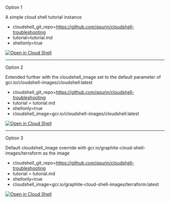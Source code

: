 Option 1

A simple cloud shell tutorial instance

 - cloudshell_git_repo=https://github.com/spurin/cloudshell-troubleshooting
 - tutorial=tutorial.md
 - shellonly=true

[![Open in Cloud Shell](https://gstatic.com/cloudssh/images/open-btn.svg)](https://ssh.cloud.google.com/cloudshell/open?cloudshell_git_repo=https://github.com/spurin/cloudshell_testing.git&cloudshell_tutorial=tutorial.md&shellonly=true)

---

Option 2

Extended further with the cloudshell_image set to the default parameter of gcr.io/cloudshell-images/cloudshell:latest

 - cloudshell_git_repo=https://github.com/spurin/cloudshell-troubleshooting
 - tutorial = tutorial.md
 - shellonly=true
 - cloudshell_image=gcr.io/cloudshell-images/cloudshell:latest

[![Open in Cloud Shell](https://gstatic.com/cloudssh/images/open-btn.svg)](https://ssh.cloud.google.com/cloudshell/open?cloudshell_git_repo=https://github.com/spurin/cloudshell_testing.git&cloudshell_tutorial=tutorial.md&shellonly=true&cloudshell_image=gcr.io/cloudshell-images/cloudshell:latest)

---

Option 3

Default cloudshell_image override with gcr.io/graphite-cloud-shell-images/terraform as the image

 - cloudshell_git_repo=https://github.com/spurin/cloudshell-troubleshooting
 - tutorial = tutorial.md
 - shellonly=true
 - cloudshell_image=gcr.io/graphite-cloud-shell-images/terraform:latest

[![Open in Cloud Shell](https://gstatic.com/cloudssh/images/open-btn.svg)](https://ssh.cloud.google.com/cloudshell/open?cloudshell_git_repo=https://github.com/spurin/cloudshell_testing.git&cloudshell_tutorial=tutorial.md&shellonly=true&cloudshell_image=gcr.io/graphite-cloud-shell-images/terraform:latest)
